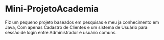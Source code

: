 # Mini-ProjetoAcademia
Fiz um pequeno projeto baseados em pesquisas e meu ja conhecimento em Java, Com apenas Cadastro de Clientes e um sistema de Usuário para sessão de login entre Administrador e usuário comuns.
